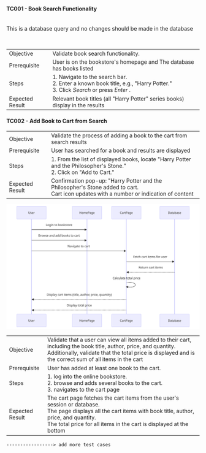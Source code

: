 




#### TC001 - Book Search Functionality


<br> This is a database query and no changes should be made in the database
<table>
    <tr>
        <td>Objective</td>
        <td>Validate book search functionality.</td>
    </tr>
    <tr>
        <td>Prerequisite</td>
        <td>User is on the bookstore's homepage and The database has books listed</td>
    </tr>
    <tr>
        <td>Steps</td>
        <td>
            1. Navigate to the search bar.<br>
            2. Enter a known book title, e.g., "Harry Potter." <br>
            3. Click <i> Search </i> or press <i>Enter </i>.
        </td>
    </tr>
    <tr>
        <td>Expected Result</td>
        <td>Relevant book titles (all "Harry Potter" series books) display in the results</td> <br>
    </tr>

</table>

#### TC002 - Add Book to Cart from Search


<table>
    <tr>
        <td>Objective</td>
        <td>Validate the process of adding a book to the cart from search results</td>
    </tr>
    <tr>
        <td>Prerequisite</td>
        <td>User has searched for a book and results are displayed</td>
    </tr>
    <tr>
        <td>Steps</td>
        <td>
            1. From the list of displayed books, locate "Harry Potter and the Philosopher's Stone."<br>
            2. Click on "Add to Cart." <br>
        </td>
    </tr>
    <tr>
        <td>Expected Result</td>
        <td>Confirmation pop-up: "Harry Potter and the Philosopher's Stone added to cart.<br>
        Cart icon updates with a number or indication of content <br>
        </td>  
    </tr>

</table>


![Alt text](Assets/ViewCartItems.png)
<table>
    <tr>
        <td>Objective</td>
        <td>Validate that a user can view all items added to their cart, including the book title, author, price, and quantity. Additionally, validate that the total price is displayed and is the correct sum of all items in the cart</td>
    </tr>
    <tr>
        <td>Prerequisite</td>
        <td>User has added at least one book to the cart.</td>
    </tr>
    <tr>
        <td>Steps</td>
        <td>
            1. log into the online bookstore.<br>
            2. browse and adds several books to the cart.<br>
            3.  navigates to the cart page <br>
        </td>
    </tr>
    <tr>
        <td>Expected Result</td>
        <td>The cart page fetches the cart items from the user's session or database.<br>
            The page displays all the cart items with book title, author, price, and quantity.<br>
            The total price for all items in the cart is displayed at the bottom <br>
        </td>  
    </tr>

</table>

`-----------------> add more test cases `
